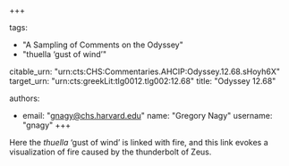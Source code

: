 +++

tags:
- "A Sampling of Comments on the Odyssey"
- "thuella ‘gust of wind’"

citable_urn: "urn:cts:CHS:Commentaries.AHCIP:Odyssey.12.68.sHoyh6X"
target_urn: "urn:cts:greekLit:tlg0012.tlg002:12.68"
title: "Odyssey 12.68"

authors:
- email: "gnagy@chs.harvard.edu"
  name: "Gregory Nagy"
  username: "gnagy"
+++

<p>Here the <em>thuella</em> ‘gust of wind’ is linked with fire, and this link evokes a visualization of fire caused by the thunderbolt of Zeus.  </p>